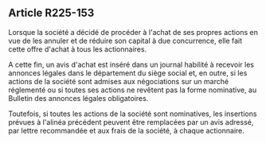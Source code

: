 Article R225-153
----
Lorsque la société a décidé de procéder à l'achat de ses propres actions en vue
de les annuler et de réduire son capital à due concurrence, elle fait cette
offre d'achat à tous les actionnaires.

A cette fin, un avis d'achat est inséré dans un journal habilité à recevoir les
annonces légales dans le département du siège social et, en outre, si les
actions de la société sont admises aux négociations sur un marché réglementé ou
si toutes ses actions ne revêtent pas la forme nominative, au Bulletin des
annonces légales obligatoires.

Toutefois, si toutes les actions de la société sont nominatives, les insertions
prévues à l'alinéa précédent peuvent être remplacées par un avis adressé, par
lettre recommandée et aux frais de la société, à chaque actionnaire.

